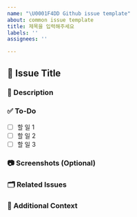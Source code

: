 ```yaml
---
name: "\U0001F4DD Github issue template"
about: common issue template
title: 제목을 입력해주세요
labels: ''
assignees: ''

---
```


## 📝 Issue Title
  <!-- 간결하고 명확한 제목을 작성해주세요 -->
  
### 📌 Description  
  <!-- 해당 이슈에 대한 명확한 설명을 작성해주세요 -->

### ✅ To-Do
- [ ] 할 일 1
- [ ] 할 일 2
- [ ] 할 일 3

### 📷 Screenshots (Optional)  
  <!-- 필요하다면 스크린샷을 첨부해주세요 -->
  
### 🗂 Related Issues  
  <!-- 연관된 이슈가 있다면 #번호를 적어주세요 -->
  
### 📌 Additional Context  
  <!-- 추가적인 정보를 기재해주세요 -->
